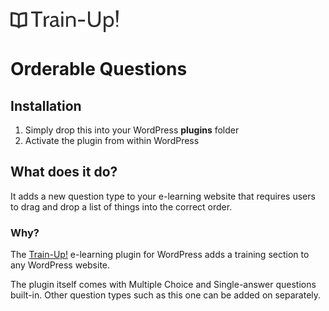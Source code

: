 <img src="https://raw.githubusercontent.com/amk221/train-up/master/docs/img/logo.png" width="173" height="35">

# Orderable Questions

## Installation

1. Simply drop this into your WordPress __plugins__ folder
2. Activate the plugin from within WordPress

## What does it do?

It adds a new question type to your e-learning website that requires users to drag and drop a list of things into the correct order.

### Why?

The [Train-Up!](wptrainup.co.uk) e-learning plugin for WordPress adds a training section to any WordPress website. 

The plugin itself comes with Multiple Choice and Single-answer questions built-in. Other question types such as this one can be added on separately.